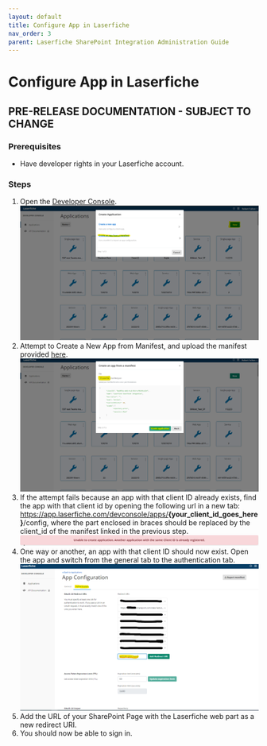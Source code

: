 ```yaml
---
layout: default
title: Configure App in Laserfiche
nav_order: 3
parent: Laserfiche SharePoint Integration Administration Guide
---
```

# Configure App in Laserfiche
## PRE-RELEASE DOCUMENTATION - SUBJECT TO CHANGE
### Prerequisites
  - Have developer rights in your Laserfiche account.

### Steps
1. Open the [Developer Console](https://developer.laserfiche.com/developer-console.html).
<a href="../assets/images/createAppFromManifest.png"><img src="../assets/images/createAppFromManifest.png"></a>
1. Attempt to Create a New App from Manifest, and upload the manifest provided [here](https://github.com/Laserfiche/laserfiche-sharepoint-integration/blob/1.x/UserDocuments/Laserfiche%20SharePoint%20Integration%20AppManifest.json).
<a href="../assets/images/createApplication.png"><img src="../assets/images/createApplication.png"></a>
1. If the attempt fails because an app with that client ID already exists, find the app with that client id by opening the following url in a new tab: https://app.laserfiche.com/devconsole/apps/<b>{your_client_id_goes_here}</b>/config, where the part enclosed in braces should be replaced by the client_id of the manifest linked in the previous step.
<a href="../assets/images/clientIdRegistered.png"><img src="../assets/images/clientIdRegistered.png"></a>
1. One way or another, an app with that client ID should now exist. Open the app and switch from the general tab to the authentication tab.
<a href="../assets/images/redirectUri.png"><img src="../assets/images/redirectUri.png"></a>
1. Add the URL of your SharePoint Page with the Laserfiche web part as a new redirect URI.
1. You should now be able to sign in.
